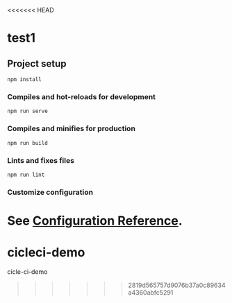 <<<<<<< HEAD
# test1

## Project setup
```
npm install
```

### Compiles and hot-reloads for development
```
npm run serve
```

### Compiles and minifies for production
```
npm run build
```

### Lints and fixes files
```
npm run lint
```

### Customize configuration
See [Configuration Reference](https://cli.vuejs.org/config/).
=======
# cicleci-demo
cicle-ci-demo
>>>>>>> 2819d565757d9076b37a0c89634a4360abfc5291
